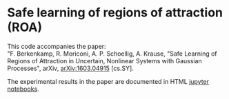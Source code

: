 # Safe learning of regions of attraction (ROA)

This code accompanies the paper: <br>
"F. Berkenkamp, R. Moriconi, A. P. Schoellig, A. Krause, "Safe Learning of Regions of Attraction in Uncertain, Nonlinear Systems with Gaussian Processes", arXiv, <a href="http://arxiv.org/abs/1603.04915" target="_blank">arXiv:1603.04915</a> [cs.SY].

The experimental results in the paper are documented in HTML <a href="http://berkenkamp.me/jupyter/lyapunov" target="_blank">jupyter notebooks</a>.


